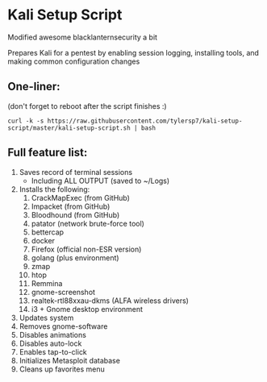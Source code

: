 # Kali Setup Script

Modified awesome blacklanternsecurity a bit

Prepares Kali for a pentest by enabling session logging, installing tools, and making common configuration changes

## One-liner:
(don't forget to reboot after the script finishes :)
~~~
curl -k -s https://raw.githubusercontent.com/tylersp7/kali-setup-script/master/kali-setup-script.sh | bash
~~~

## Full feature list:

1. Saves record of terminal sessions
	- Including ALL OUTPUT (saved to ~/Logs)
1. Installs the following:
	1. CrackMapExec (from GitHub)
	1. Impacket (from GitHub)
	1. Bloodhound (from GitHub)
	1. patator (network brute-force tool)
	1. bettercap
	1. docker
	1. Firefox (official non-ESR version)
	1. golang (plus environment)
	1. zmap
	1. htop
	1. Remmina
	1. gnome-screenshot
	1. realtek-rtl88xxau-dkms (ALFA wireless drivers)
	1. i3 + Gnome desktop environment
1. Updates system
1. Removes gnome-software
1. Disables animations
1. Disables auto-lock
1. Enables tap-to-click
1. Initializes Metasploit database
1. Cleans up favorites menu

